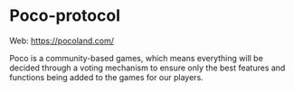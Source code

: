 # Poco-protocol

Web: https://pocoland.com/

Poco is a community-based games, which means everything will be decided through a voting mechanism to ensure only the best features and functions being added to the games for our players. 
